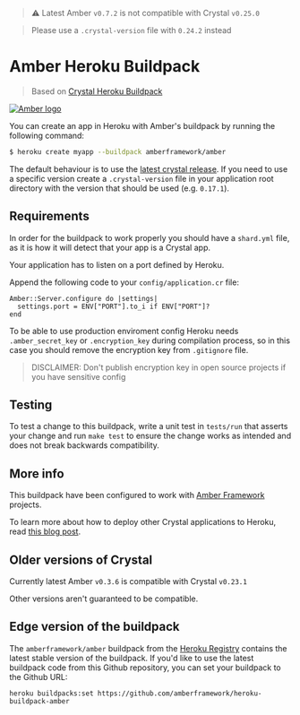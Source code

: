 > :warning: Latest Amber `v0.7.2` is not compatible with Crystal `v0.25.0`

> Please use a `.crystal-version` file with `0.24.2` instead

# Amber Heroku Buildpack

> Based on [Crystal Heroku Buildpack](https://github.com/crystal-lang/heroku-buildpack-crystal)

[![Amber logo](https://i.imgur.com/NEodgHV.png)](https://amberframework.org)

You can create an app in Heroku with Amber's buildpack by running the
following command:

```bash
$ heroku create myapp --buildpack amberframework/amber
```

The default behaviour is to use the [latest crystal release](https://github.com/crystal-lang/crystal/releases/latest).
If you need to use a specific version create a `.crystal-version` file in your
application root directory with the version that should be used (e.g. `0.17.1`).

## Requirements

In order for the buildpack to work properly you should have a `shard.yml` file,
as it is how it will detect that your app is a Crystal app.

Your application has to listen on a port defined by Heroku.

Append the following code to your `config/application.cr` file:

```crystal
Amber::Server.configure do |settings|
  settings.port = ENV["PORT"].to_i if ENV["PORT"]?
end
```

To be able to use production enviroment config Heroku needs `.amber_secret_key` or `.encryption_key` during compilation process, so in this case you should remove the encryption key from `.gitignore` file.

> DISCLAIMER: Don't publish encryption key in open source projects if you have sensitive config

## Testing

To test a change to this buildpack, write a unit test in `tests/run` that asserts your change and
run `make test` to ensure the change works as intended and does not break backwards compatibility.

## More info

This buildpack have been configured to work with [Amber Framework](https://amberframework.org/) projects.

To learn more about how to deploy other Crystal applications to Heroku, read
[this blog post](http://crystal-lang.org/2016/05/26/heroku-buildpack.html).

## Older versions of Crystal

Currently latest Amber `v0.3.6` is compatible with Crystal `v0.23.1`

Other versions aren't guaranteed to be compatible.

## Edge version of the buildpack

The `amberframework/amber` buildpack from the [Heroku Registry](https://devcenter.heroku.com/articles/buildpack-registry) contains the latest stable version of the buildpack. If you'd like to use the latest buildpack code from this Github repository, you can set your buildpack to the Github URL:

    heroku buildpacks:set https://github.com/amberframework/heroku-buildpack-amber
 
